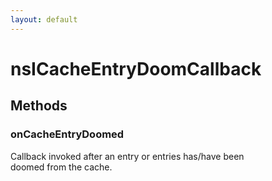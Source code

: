```yaml
---
layout: default
---
```


# nsICacheEntryDoomCallback #

## Methods ##

### onCacheEntryDoomed ###
  
Callback invoked after an entry or entries has/have been  
doomed from the cache.  
  

